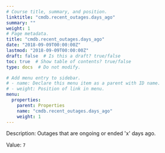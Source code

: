 ```yaml
---
# Course title, summary, and position.
linktitle: "cmdb.recent_outages.days_ago"
summary: ""
weight: 1
# Page metadata.
title: "cmdb.recent_outages.days_ago"
date: "2018-09-09T00:00:00Z"
lastmod: "2018-09-09T00:00:00Z"
draft: false  # Is this a draft? true/false
toc: true  # Show table of contents? true/false
type: docs  # Do not modify.

# Add menu entry to sidebar.
# - name: Declare this menu item as a parent with ID name.
# - weight: Position of link in menu.
menu:
  properties:
    parent: Properties
    name: "cmdb.recent_outages.days_ago"
    weight: 1
---
```


Description: Outages that are ongoing or ended 'x' days ago.


Value: `7`
